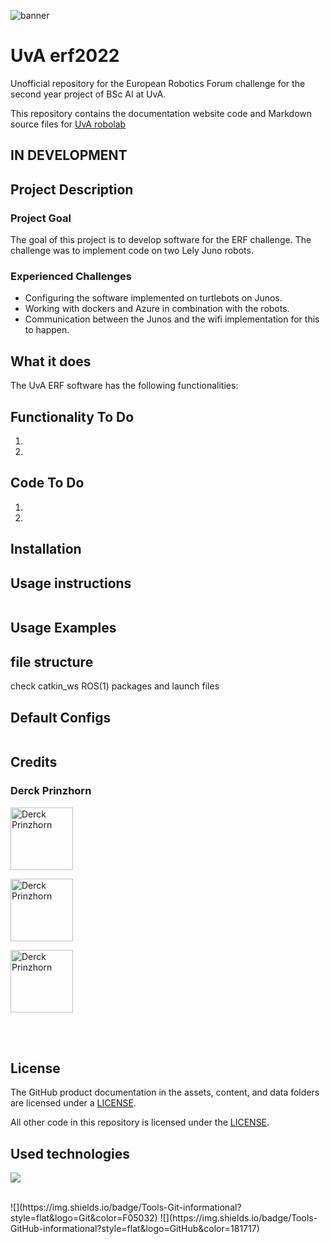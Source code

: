 <!---Banner-->
![banner](https://www.uva.nl/binaries/_ht_1561017307337/extralarge/content/gallery/subsites/extranet/huisstijl/logo-regular.jpg)

# UvA erf2022
Unofficial repository for the European Robotics Forum challenge for the second year project of BSc AI at UvA.

This repository contains the documentation website code and Markdown source files for [UvA robolab](https://robolab.science.uva.nl/)
## IN DEVELOPMENT 

## Project Description
### Project Goal
The goal of this project is to develop software for the ERF challenge. The challenge was to implement code on two Lely Juno robots.

<!---[Specific link to another markdown file](docs/CONTRIBUTING.md)-->

### Experienced Challenges
- Configuring the software implemented on turtlebots on Junos.
- Working with dockers and Azure in combination with the robots.
- Communication between the Junos and the wifi implementation for this to happen.

## What it does
The UvA ERF software has the following functionalities:

## Functionality To Do
1. 
2. 
## Code To Do
1.
2.

## Installation

## Usage instructions
```
```
## Usage Examples



## file structure
check catkin_ws ROS(1) packages and launch files


## Default Configs

```
```

## Credits
### Derck Prinzhorn
<p align="left">
<a href="https://www.linkedin.com/in/derckprinzhorn/"><img src="https://avatars.githubusercontent.com/u/73822624?v=4" alt="Derck Prinzhorn" width="100px"/></a>
</p>

<p align="left">
<a href="https://www.linkedin.com/in/derckprinzhorn/"><img src="https://avatars.githubusercontent.com/u/73822624?v=4" alt="Derck Prinzhorn" width="100px"/></a>
</p>


<p align="left">
<a href="https://www.linkedin.com/in/derckprinzhorn/"><img src="https://avatars.githubusercontent.com/u/73822624?v=4" alt="Derck Prinzhorn" width="100px"/></a>
</p>


</br>

</br>

## License

The GitHub product documentation in the assets, content, and data folders are licensed under a [LICENSE](LICENSE).

All other code in this repository is licensed under the [LICENSE](LICENSE-CODE).


## Used technologies

![](https://img.shields.io/badge/Code-Python-informational?style=flat&logo=Python&color=003B57)

</br>
![](https://img.shields.io/badge/Tools-Git-informational?style=flat&logo=Git&color=F05032)
![](https://img.shields.io/badge/Tools-GitHub-informational?style=flat&logo=GitHub&color=181717)
